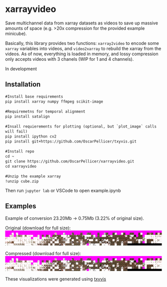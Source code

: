 # xarrayvideo
Save multichannel data from xarray datasets as videos to save up massive amounts of space (e.g. >20x compression for the provided example minicube).

Basically, this library provides two functions: `xarray2video` to encode some `xarray` variables into videos, and `video2xarray` to rebuild the xarray from the videos. As of now, everything is loaded in memory, and lossy compression only accepts videos with 3 chanels (WIP for 1 and 4 channels).

In development

## Installation 

```
#Install base requirements
pip install xarray numpy ffmpeg scikit-image

#Requiremetns for temporal alignment
pip install satalign

#Insall requierements for plotting (optional, but `plot_image` calls will fail)
pip install ipython cv2
pip install git+https://github.com/OscarPellicer/txyvis.git

#Install repo
cd ~
git clone https://github.com/OscarPellicer/xarrayvideo.git
cd xarrayvideo

#Unzip the example xarray
!unzip cube.zip
```

Then run `jupyter lab` or VSCode to open example.ipynb

## Examples

Example of conversion 23.20Mb -> 0.75Mb (3.22% of original size).

Original (download for full size):
![Original image](img_orig.jpg)

Compressed (download for full size):
![Compressed image](img_comp.jpg)

These visualizations were generated using [txyvis](https://github.com/OscarPellicer/txyvis)